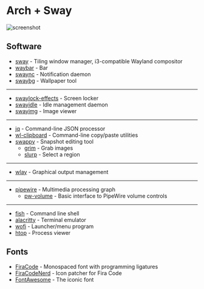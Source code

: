 # Arch + Sway

![screenshot](https://github.com/Falldot/dotfiles/img/swappy-20220712_094601.png)
## Software

* [sway](https://github.com/swaywm/sway) - Tiling window manager, i3-compatible Wayland compositor
* [waybar](https://github.com/Alexays/Waybar) - Bar
* [swaync](https://github.com/ErikReider/SwayNotificationCenter) - Notification daemon
* [swaybg](https://github.com/swaywm/swaybg) - Wallpaper tool
---
* [swaylock-effects](https://github.com/mortie/swaylock-effects) - Screen locker
* [swayidle](https://github.com/swaywm/swayidle) - Idle management daemon
* [swayimg](https://github.com/artemsen/swayimg) - Image viewer
---
* [jq](https://github.com/stedolan/jq) - Command-line JSON processor
* [wl-clipboard](https://github.com/bugaevc/wl-clipboard) - Command-line copy/paste utilities
* [swappy](https://github.com/jtheoof/swappy) - Snapshot editing tool
    * [grim](https://github.com/emersion/grim) - Grab images
    * [slurp](https://github.com/emersion/slurp) - Select a region
---
* [wlay](https://github.com/atx/wlay) - Graphical output management
---
* [pipewire](https://github.com/PipeWire/pipewire) - Multimedia processing graph
    * [pw-volume](https://github.com/smasher164/pw-volume) - Basic interface to PipeWire volume controls
---
* [fish](https://github.com/fish-shell/fish-shell) - Command line shell
* [alacritty](https://github.com/alacritty/alacritty) - Terminal emulator
* [wofi](https://hg.sr.ht/~scoopta/wofi) - Launcher/menu program
* [htop](https://github.com/htop-dev/htop) - Process viewer

## Fonts

* [FiraCode](https://github.com/tonsky/FiraCode) - Monospaced font with programming ligatures
* [FiraCodeNerd](https://github.com/ryanoasis/nerd-fonts) - Icon patcher for Fira Code
* [FontAwesome](https://github.com/FortAwesome/Font-Awesome) - The iconic font